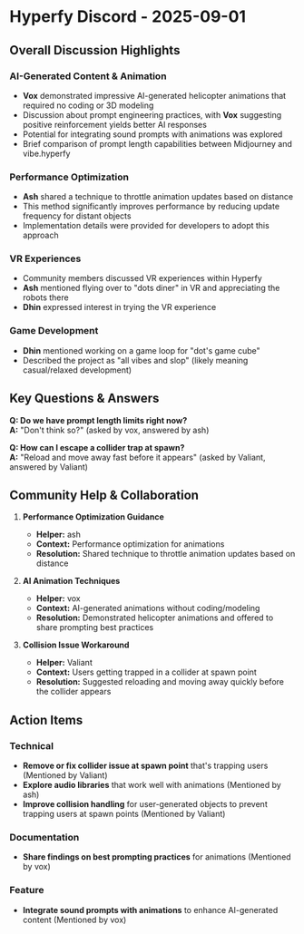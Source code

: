 # Hyperfy Discord - 2025-09-01

## Overall Discussion Highlights

### AI-Generated Content & Animation
- **Vox** demonstrated impressive AI-generated helicopter animations that required no coding or 3D modeling
- Discussion about prompt engineering practices, with **Vox** suggesting positive reinforcement yields better AI responses
- Potential for integrating sound prompts with animations was explored
- Brief comparison of prompt length capabilities between Midjourney and vibe.hyperfy

### Performance Optimization
- **Ash** shared a technique to throttle animation updates based on distance
- This method significantly improves performance by reducing update frequency for distant objects
- Implementation details were provided for developers to adopt this approach

### VR Experiences
- Community members discussed VR experiences within Hyperfy
- **Ash** mentioned flying over to "dots diner" in VR and appreciating the robots there
- **Dhin** expressed interest in trying the VR experience

### Game Development
- **Dhin** mentioned working on a game loop for "dot's game cube"
- Described the project as "all vibes and slop" (likely meaning casual/relaxed development)

## Key Questions & Answers

**Q: Do we have prompt length limits right now?**  
**A:** "Don't think so?" (asked by vox, answered by ash)

**Q: How can I escape a collider trap at spawn?**  
**A:** "Reload and move away fast before it appears" (asked by Valiant, answered by Valiant)

## Community Help & Collaboration

1. **Performance Optimization Guidance**
   - **Helper:** ash
   - **Context:** Performance optimization for animations
   - **Resolution:** Shared technique to throttle animation updates based on distance

2. **AI Animation Techniques**
   - **Helper:** vox
   - **Context:** AI-generated animations without coding/modeling
   - **Resolution:** Demonstrated helicopter animations and offered to share prompting best practices

3. **Collision Issue Workaround**
   - **Helper:** Valiant
   - **Context:** Users getting trapped in a collider at spawn point
   - **Resolution:** Suggested reloading and moving away quickly before the collider appears

## Action Items

### Technical
- **Remove or fix collider issue at spawn point** that's trapping users (Mentioned by Valiant)
- **Explore audio libraries** that work well with animations (Mentioned by ash)
- **Improve collision handling** for user-generated objects to prevent trapping users at spawn points (Mentioned by Valiant)

### Documentation
- **Share findings on best prompting practices** for animations (Mentioned by vox)

### Feature
- **Integrate sound prompts with animations** to enhance AI-generated content (Mentioned by vox)